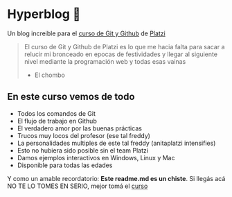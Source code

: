 # Hyperblog 💚
Un blog increible para el [ curso de Git y Github](https://platzi.com/cursos/git-github/ "curso de Git y Github") de [Platzi](https://platzi.com/"Platzi")

> El curso de Git y Github de Platzi es lo que me hacia falta para sacar a relucir mi bronceado en epocas de festividades y llegar al siguiente nivel mediante la programación web y todas esas vainas
>- El chombo

## En este curso vemos de todo
* Todos los comandos de Git
* El flujo de trabajo en Github
* El verdadero amor por las buenas prácticas
* Trucos muy locos del profesor (ese tal freddy)
* La personalidades multiples de este tal freddy (anitaplatzi intensifies)
* Esto no hubiera sido posible sin el team Platzi
* Damos ejemplos interactivos en Windows, Linux y Mac
* Disponible para todas las edades

Y como un amable recordatorio: **Este readme.md es un chiste**.  Si llegás acá NO TE LO TOMES EN SERIO, mejor tomá el [curso](https://platzi.com/cursos/git-github/ "curso")